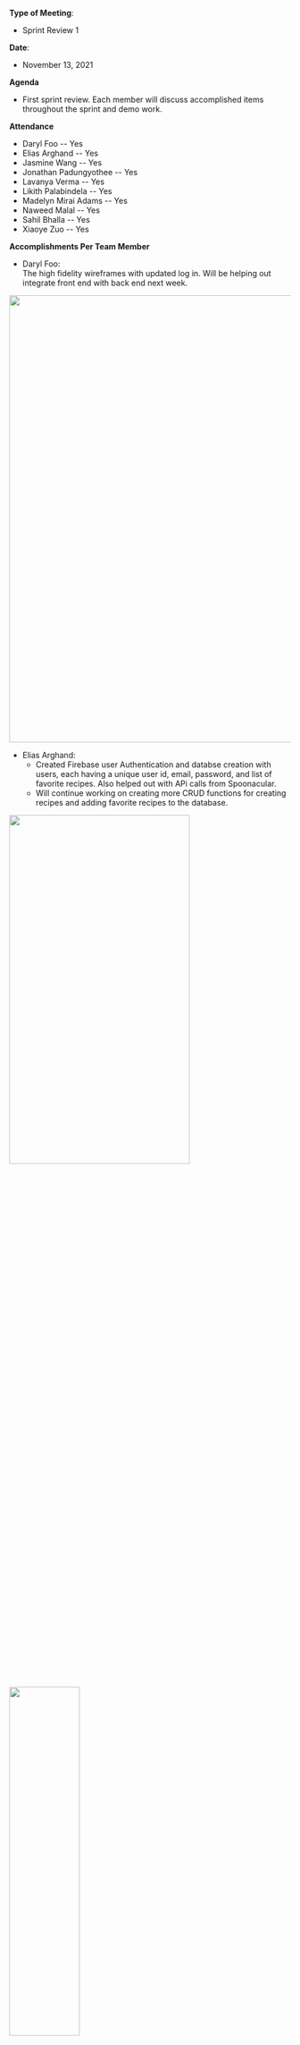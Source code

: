 **Type of Meeting**:

- Sprint Review 1

**Date**:

- November 13, 2021

**Agenda**

- First sprint review. Each member will discuss accomplished items throughout the sprint and demo work.

**Attendance**
- Daryl Foo               -- Yes
- Elias Arghand           -- Yes
- Jasmine Wang            -- Yes
- Jonathan Padungyothee   -- Yes
- Lavanya Verma           -- Yes
- Likith Palabindela      -- Yes
- Madelyn Mirai Adams     -- Yes
- Naweed Malal            -- Yes
- Sahil Bhalla            -- Yes
- Xiaoye Zuo              -- Yes 

**Accomplishments Per Team Member**
- Daryl Foo:    
The high fidelity wireframes with updated log in.
Will be helping out integrate front end with back end next week.

<img src="sprint-1-reviewAssets/wireframe.png" height=800px width=900px>


- Elias Arghand:   
  - Created Firebase user Authentication and databse creation with users, each having a unique user id, email, password, and list of favorite recipes. Also helped out with APi calls from Spoonacular.
  - Will continue working on creating more CRUD functions for creating recipes and adding favorite recipes to the database.

<img src="sprint-1-reviewAssets/Elias1.png" height=40% width=80%>
<img src="sprint-1-reviewAssets/Elias2.png" height=40% width=50%>

- Jasmine Wang:
  - Created sign in and sign up pages. This week I will help out the front end to connect pages.

<img src="sprint-1-reviewAssets/jasmine.png" height=500px width=500px>
<img src="sprint-1-reviewAssets/jasmine1.png" height=500px width=500px>

- Jonathan Padungyothee:   
Used github actions to create scripts to auto lint code, auto add to project, and auto generate jsdocs. Used Codacy to get styling grade (which is posted as a badge on the README). This week I will work on fixing the pull requests (review by human) and set up unit testing.

<img src="sprint-1-reviewAssets/johnny1.png" height=40% width=40%>
<img src="sprint-1-reviewAssets/johnny2.png" height=40% width=40%>
<img src="sprint-1-reviewAssets/johnny3.png" height=40% width=40%>
<img src="sprint-1-reviewAssets/johnny4.png" height=40% width=40%>


- Lavanya Verma:  
  - The frontend pages for uploading recipes, after they have been added and a general recipe page
Will be working on integration with js and google log in (firebase)

<img src="sprint-1-reviewAssets/Lavanya1.png" height=40% width=40%>
<img src="sprint-1-reviewAssets/Lavanya2.png" height=40% width=40%>
<img src="sprint-1-reviewAssets/Lavanya3.png" height=40% width=40%>


- Likith Palabindela: 
    - Conducted research on adding unit tests to GitHub actions, and looked into integrating more automation tools. This week I hope to setup unit testing for the project and get started with end to end testing.
<img src="sprint-1-reviewAssets/Likith1.png" height=40% width=40%>
<img src="sprint-1-reviewAssets/Likith2.png" height=40% width=40%>

- Madelyn Mirai Adams:    
  - created skeleton pages for the search results, home page, and meal plan. Began connecting pages. This week I will continue to connect pages. 

<img src="sprint-1-reviewAssets/Mirai1.png" height=40% width=40%>
<img src="sprint-1-reviewAssets/Mirai2.png" height=40% width=40%>
<img src="sprint-1-reviewAssets/Mirai3.png" height=40% width=40%>



- Naweed Malal:  
  - Created recipe cards using the example JSON files on Spoonacular in the personal cookbook page, and created the recipe upload page.
Will be working on connecting pages together according to the high fidelity wireframes.

<img src="sprint-1-reviewAssets/Naweed1.png" height=40% width=40%>
<img src="sprint-1-reviewAssets/Naweed2.png" height=40% width=40%>


- Sahil Bhalla:
  - Researched the spoonacular documentation and API calls in javascript. Helped work on the search query function. This week I will work on API calls for filtering and more complex requests for recipes. (edited) 

<img src="sprint-1-reviewAssets/sahil1.png">
<img src="sprint-1-reviewAssets/sahil2.png">

- Xiaoye Zuo:      
  - Created API search query call, redirect page function, and local recipe storage function. This week I'll keep working on adding search/filter queries based on user input.

<img src="sprint-1-reviewAssets/Xiaoye1.png" height=50% width=60%>
<img src="sprint-1-reviewAssets/Xiaoye2.png" height=50% width=60%>
         
**Project Updates/Issues**   


**High Points**

- API is fully functional and has all necessary information to populate information on each page.
- CI/CD pipeline is fully setup.
- Everyone completed all required tasks for the sprint and presented high effort.
- All skeleton pages done on the frontend

**Topics for Next Meeting**

**Duration**

- 45 Minutes
